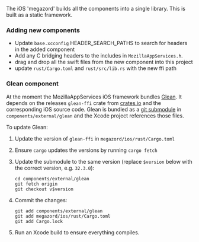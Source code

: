 The iOS 'megazord' builds all the components into a single library. This is built as a static framework.

### Adding new components

- Update `base.xcconfig` HEADER_SEARCH_PATHS to search for headers in the added component
- Add any C bridging headers to the includes in  `MozillaAppServices.h`.
- drag and drop all the swift files from the new component into this project
- update `rust/Cargo.toml` and `rust/src/lib.rs` with the new ffi path

### Glean component

At the moment the MozillaAppServices iOS framework bundles [Glean].
It depends on the releases `glean-ffi` crate from [crates.io] and the corresponding iOS source code.
Glean is bundled as a [git submodule] in `components/external/glean` and the Xcode project references those files.

To update Glean:

1. Update the version of `glean-ffi` in `megazord/ios/rust/Cargo.toml`
2. Ensure `cargo` updates the versions by running `cargo fetch`
3. Update the submodule to the same version (replace `$version` below with the correct version, e.g. `32.3.0`):

   ```
   cd components/external/glean
   git fetch origin
   git checkout v$version
   ```
4. Commit the changes:

    ```
    git add components/external/glean
    git add megazord/ios/rust/Cargo.toml
    git add Cargo.lock
    ```
5. Run an Xcode build to ensure everything compiles.

[Glean]: https://github.com/mozilla/glean
[crates.io]: https://crates.io/crates/glean-ffi
[git submodule]: https://git-scm.com/docs/git-submodule
